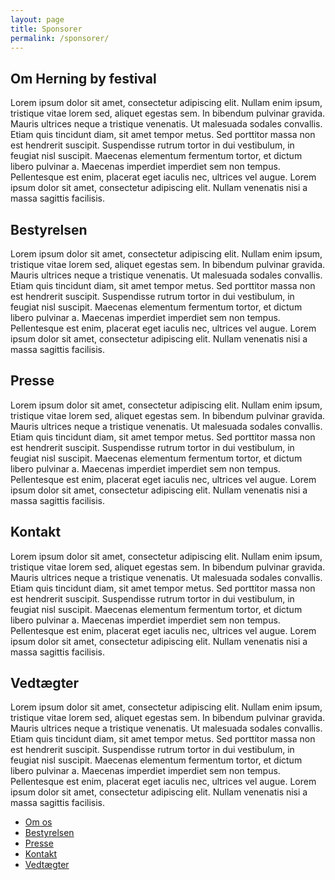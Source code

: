 ```yaml
---
layout: page
title: Sponsorer
permalink: /sponsorer/
---
```


<div id="omos" class="section scrollspy">
<h2>Om Herning by festival</h2>
    <p>
Lorem ipsum dolor sit amet, consectetur adipiscing elit. Nullam enim ipsum, tristique vitae lorem sed, aliquet egestas sem. In bibendum pulvinar gravida. Mauris ultrices neque a tristique venenatis. Ut malesuada sodales convallis. Etiam quis tincidunt diam, sit amet tempor metus. Sed porttitor massa non est hendrerit suscipit. Suspendisse rutrum tortor in dui vestibulum, in feugiat nisl suscipit. Maecenas elementum fermentum tortor, et dictum libero pulvinar a. Maecenas imperdiet imperdiet sem non tempus. Pellentesque est enim, placerat eget iaculis nec, ultrices vel augue. Lorem ipsum dolor sit amet, consectetur adipiscing elit. Nullam venenatis nisi a massa sagittis facilisis.
    </p>
</div>

<div id="bestyrelsen" class="section scrollspy">
<h2>Bestyrelsen</h2>
    <p>
Lorem ipsum dolor sit amet, consectetur adipiscing elit. Nullam enim ipsum, tristique vitae lorem sed, aliquet egestas sem. In bibendum pulvinar gravida. Mauris ultrices neque a tristique venenatis. Ut malesuada sodales convallis. Etiam quis tincidunt diam, sit amet tempor metus. Sed porttitor massa non est hendrerit suscipit. Suspendisse rutrum tortor in dui vestibulum, in feugiat nisl suscipit. Maecenas elementum fermentum tortor, et dictum libero pulvinar a. Maecenas imperdiet imperdiet sem non tempus. Pellentesque est enim, placerat eget iaculis nec, ultrices vel augue. Lorem ipsum dolor sit amet, consectetur adipiscing elit. Nullam venenatis nisi a massa sagittis facilisis.
    </p>
</div>
<div id="presse" class="section scrollspy">
<h2>Presse</h2>
    <p>
Lorem ipsum dolor sit amet, consectetur adipiscing elit. Nullam enim ipsum, tristique vitae lorem sed, aliquet egestas sem. In bibendum pulvinar gravida. Mauris ultrices neque a tristique venenatis. Ut malesuada sodales convallis. Etiam quis tincidunt diam, sit amet tempor metus. Sed porttitor massa non est hendrerit suscipit. Suspendisse rutrum tortor in dui vestibulum, in feugiat nisl suscipit. Maecenas elementum fermentum tortor, et dictum libero pulvinar a. Maecenas imperdiet imperdiet sem non tempus. Pellentesque est enim, placerat eget iaculis nec, ultrices vel augue. Lorem ipsum dolor sit amet, consectetur adipiscing elit. Nullam venenatis nisi a massa sagittis facilisis.
    </p>
</div>

<div id="kontakt" class="section scrollspy">
<h2>Kontakt</h2>
    <p>
Lorem ipsum dolor sit amet, consectetur adipiscing elit. Nullam enim ipsum, tristique vitae lorem sed, aliquet egestas sem. In bibendum pulvinar gravida. Mauris ultrices neque a tristique venenatis. Ut malesuada sodales convallis. Etiam quis tincidunt diam, sit amet tempor metus. Sed porttitor massa non est hendrerit suscipit. Suspendisse rutrum tortor in dui vestibulum, in feugiat nisl suscipit. Maecenas elementum fermentum tortor, et dictum libero pulvinar a. Maecenas imperdiet imperdiet sem non tempus. Pellentesque est enim, placerat eget iaculis nec, ultrices vel augue. Lorem ipsum dolor sit amet, consectetur adipiscing elit. Nullam venenatis nisi a massa sagittis facilisis.
    </p>
</div>

<div id="vedtaegter" class="section scrollspy">
<h2>Vedtægter</h2>
    <p>
Lorem ipsum dolor sit amet, consectetur adipiscing elit. Nullam enim ipsum, tristique vitae lorem sed, aliquet egestas sem. In bibendum pulvinar gravida. Mauris ultrices neque a tristique venenatis. Ut malesuada sodales convallis. Etiam quis tincidunt diam, sit amet tempor metus. Sed porttitor massa non est hendrerit suscipit. Suspendisse rutrum tortor in dui vestibulum, in feugiat nisl suscipit. Maecenas elementum fermentum tortor, et dictum libero pulvinar a. Maecenas imperdiet imperdiet sem non tempus. Pellentesque est enim, placerat eget iaculis nec, ultrices vel augue. Lorem ipsum dolor sit amet, consectetur adipiscing elit. Nullam venenatis nisi a massa sagittis facilisis.
    </p>
</div>


<ul class="hide-on-small-only table-of-contents">
    <li><a href="#omos">Om os</a></li>
    <li><a href="#bestyrelsen">Bestyrelsen</a></li>
    <li><a href="#presse">Presse</a></li>
    <li><a href="#kontakt">Kontakt</a></li>
    <li><a href="#vedtaegter">Vedtægter</a></li>
</ul>
